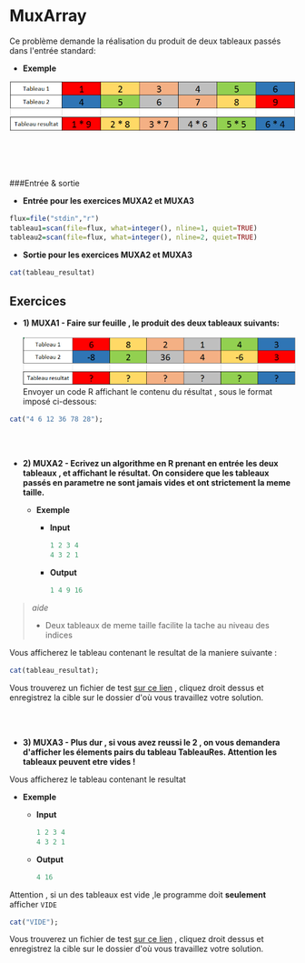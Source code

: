 # MuxArray

Ce problème demande la réalisation du produit de deux tableaux passés dans l'entrée standard:
<br/>

+ **Exemple**

![Alt text](/ressources/exemple2MuxArray.PNG)

<br/><br/><br/>

###Entrée & sortie

+ **Entrée pour les exercices MUXA2 et MUXA3**

```R
flux=file("stdin","r")
tableau1=scan(file=flux, what=integer(), nline=1, quiet=TRUE)
tableau2=scan(file=flux, what=integer(), nline=2, quiet=TRUE)
```

+ **Sortie pour les exercices MUXA2 et MUXA3**

```R
cat(tableau_resultat)
```


## Exercices

+ **1) MUXA1 - Faire sur feuille , le produit des deux tableaux suivants:**
<br/><br/>
![Alt text](/ressources/exempleExo1MuxArray.PNG) <br/>
Envoyer un code R affichant le contenu du résultat , sous le format imposé ci-dessous:
```R
cat("4 6 12 36 78 28");
```

<br/><br/>
+ **2) MUXA2 - Ecrivez un algorithme en R prenant en entrée les deux tableaux , et affichant le résultat.
On considere que les tableaux passés en parametre ne sont jamais vides et ont strictement la meme taille.**

  + **Exemple**
    + **Input**
      
      ```R
      1 2 3 4
      4 3 2 1
      ```
      
    + **Output**
      ```R
      1 4 9 16
      ```

> *aide*
> - Deux tableaux de meme taille facilite la tache au niveau des indices

Vous afficherez le tableau contenant le resultat de la maniere suivante : 
```R
cat(tableau_resultat);
```

Vous trouverez un fichier de test [sur ce lien](https://github.com/GRnice/concoursProgram/blob/master/ressources/muxarrayexo2.in "test") , cliquez droit dessus et enregistrez la cible sur le dossier d'où vous travaillez votre solution.

<br/><br/>
+ **3) MUXA3 - Plus dur , si vous avez reussi le 2 , on vous demandera d'afficher les élements pairs du tableau TableauRes.
Attention les tableaux peuvent etre vides !**

Vous afficherez le tableau contenant le resultat

  + **Exemple**
    + **Input**
      
      ```R
      1 2 3 4
      4 3 2 1
      ```
      
    + **Output**
      ```R
      4 16
      ```


Attention , si un des tableaux est vide ,le programme doit **seulement** afficher ```VIDE```
```R
cat("VIDE");
```



Vous trouverez un fichier de test [sur ce lien](https://github.com/GRnice/concoursProgram/blob/master/ressources/muxarrayexo3.in "test") , cliquez droit dessus et enregistrez la cible sur le dossier d'où vous travaillez votre solution.
